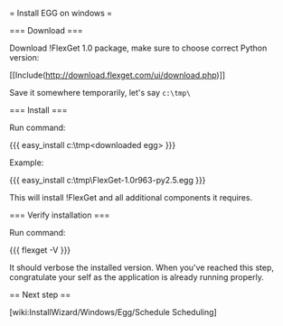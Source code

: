 = Install EGG on windows =

=== Download ===

Download !FlexGet 1.0 package, make sure to choose correct Python version:

[[Include(http://download.flexget.com/ui/download.php)]]

Save it somewhere temporarily, let's say `c:\tmp\`

=== Install ===

Run command:

{{{
easy_install c:\tmp\<downloaded egg>
}}}

Example:

{{{
easy_install c:\tmp\FlexGet-1.0r963-py2.5.egg
}}}

This will install !FlexGet and all additional components it requires.

=== Verify installation ===

Run command:

{{{
flexget -V
}}}

It should verbose the installed version. When you've reached this step, congratulate your self as the application is already running properly.

== Next step ==

[wiki:InstallWizard/Windows/Egg/Schedule Scheduling]

